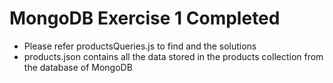 # MongoDB Exercise 1 Completed
- Please refer productsQueries.js to find and the solutions
- products.json contains all the data stored in the products collection from the database of MongoDB
